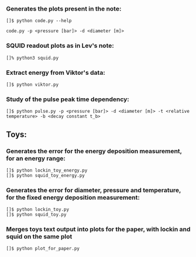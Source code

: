 
### Generates the plots present in the note:
```
[]$ python code.py --help

code.py -p <pressure [bar]> -d <diameter [m]>
```

### SQUID readout plots as in Lev's note:
```
[]% python3 squid.py
```

### Extract energy from Viktor's data:
```
[]$ python viktor.py
```

### Study of the pulse peak time dependency:
```
[]$ python pulse.py -p <pressure [bar]> -d <diameter [m]> -t <relative temperature> -b <decay constant t_b>
```

## Toys:

### Generates the error for the energy deposition measurement, for an energy range:
```
[]$ python lockin_toy_energy.py
[]$ python squid_toy_energy.py
```

### Generates the error for diameter, pressure and temperature, for the fixed energy deposition measurement:
```
[]$ python lockin_toy.py
[]$ python squid_toy.py
```

### Merges toys text output into plots for the paper, with lockin and squid on the same plot
```
[]$ python plot_for_paper.py
```

